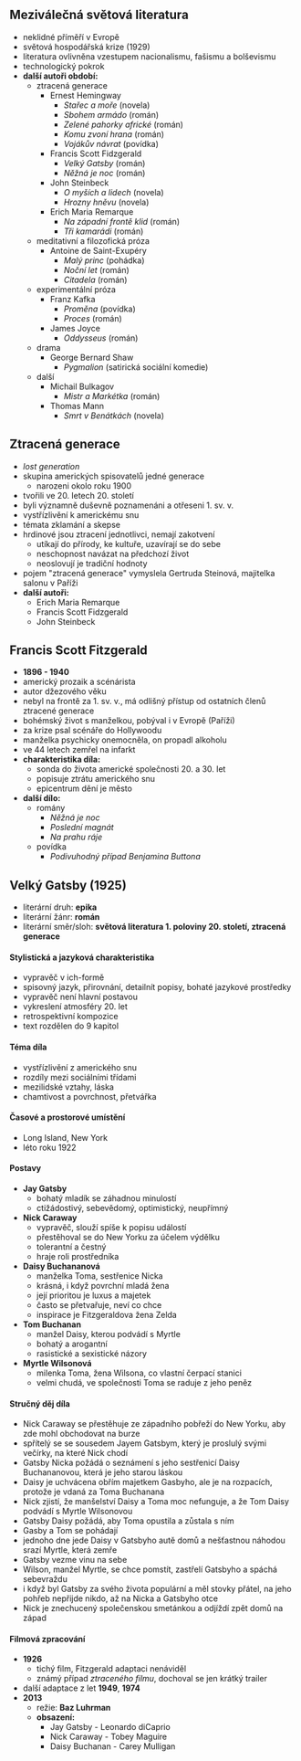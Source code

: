 ##   Meziválečná světová literatura

- neklidné příměří v Evropě
- světová hospodářská krize (1929)
- literatura ovlivněna vzestupem nacionalismu, fašismu a bolševismu
- technologický pokrok
- **další autoři období:**
    - ztracená generace
        - Ernest Hemingway
            - _Stařec a moře_ (novela)
            - _Sbohem armádo_ (román)
            - _Zelené pahorky africké_ (román)
            - _Komu zvoní hrana_ (román)
            - _Vojákův návrat_ (povídka)
        - Francis Scott Fidzgerald
            - _Velký Gatsby_ (román)
            - _Něžná je noc_ (román)
        - John Steinbeck
            - _O myších a lidech_ (novela)
            - _Hrozny hněvu_ (novela)
        - Erich Maria Remarque
            - _Na západní frontě klid_ (román)
            - _Tři kamarádi_ (román)
    - meditativní a filozofická próza
        - Antoine de Saint-Exupéry
            - _Malý princ_ (pohádka)
            - _Noční let_ (román)
            - _Citadela_ (román)
    - experimentální próza
        - Franz Kafka
            - _Proměna_ (povídka)
            - _Proces_ (román)
        - James Joyce
            - _Oddysseus_ (román)
    - drama
        - George Bernard Shaw
            - _Pygmalion_ (satirická sociální komedie)
    - další
        - Michail Bulkagov
            - _Mistr a Markétka_ (román)
        - Thomas Mann
            - _Smrt v Benátkách_ (novela)

## Ztracená generace

- _lost generation_
- skupina amerických spisovatelů jedné generace
    - narozeni okolo roku 1900
- tvořili ve 20. letech 20. století
- byli významně duševně poznamenáni a otřeseni 1. sv. v.
- vystřízlivění k americkému snu
- témata zklamání a skepse
- hrdinové jsou ztracení jednotlivci, nemají zakotvení
    - utíkají do přírody, ke kultuře, uzavírají se do sebe
    - neschopnost navázat na předchozí život
    - neoslovují je tradiční hodnoty
- pojem "ztracená generace" vymyslela Gertruda Steinová, majitelka salonu v Paříži
- **další autoři:**
    - Erich Maria Remarque
    - Francis Scott Fidzgerald
    - John Steinbeck

## Francis Scott Fitzgerald
- **1896 - 1940**
- americký prozaik a scénárista
- autor džezového věku
- nebyl na frontě za 1. sv. v., má odlišný přístup od ostatních členů ztracené generace
- bohémský život s manželkou, pobýval i v Evropě (Paříži)
- za krize psal scénáře do Hollywoodu
- manželka psychicky onemocněla, on propadl alkoholu
- ve 44 letech zemřel na infarkt
- **charakteristika díla:**
	- sonda do života americké společnosti 20. a 30. let
	- popisuje ztrátu amerického snu
	- epicentrum dění je město
- **další dílo:**
	- romány
		- *Něžná je noc*
		- *Poslední magnát*
		- *Na prahu ráje*
	- povídka
		- *Podivuhodný případ Benjamina Buttona*

## Velký Gatsby (1925)
- literární druh: **epika**
- literární žánr: **román**
- literární směr/sloh: **světová literatura 1. poloviny 20. století, ztracená generace**

#### Stylistická a jazyková charakteristika
- vypravěč v ich-formě
- spisovný jazyk, přirovnání, detailnít popisy, bohaté jazykové prostředky
- vypravěč není hlavní postavou
- vykreslení atmosféry 20. let
- retrospektivní kompozice
- text rozdělen do 9 kapitol

#### Téma díla
- vystřízlivění z amerického snu
- rozdíly mezi sociálními třídami
- mezilidské vztahy, láska
- chamtivost a povrchnost, přetvářka

#### Časové a prostorové umístění
- Long Island, New York
- léto roku 1922

#### Postavy
- **Jay Gatsby**
	- bohatý mladík se záhadnou minulostí
	- ctižádostivý, sebevědomý, optimistický, neupřímný
- **Nick Caraway**
	- vypravěč, slouží spíše k popisu událostí
	- přestěhoval se do New Yorku za účelem výdělku
	- tolerantní a čestný
	- hraje roli prostředníka
- **Daisy Buchananová**
	- manželka Toma, sestřenice Nicka
	- krásná, i když povrchní mladá žena
	- její prioritou je luxus a majetek
	- často se přetvařuje, neví co chce
	- inspirace je Fitzgeraldova žena Zelda
- **Tom Buchanan**
	- manžel Daisy, kterou podvádí s Myrtle
	- bohatý a arogantní
	- rasistické a sexistické názory
- **Myrtle Wilsonová**
	- milenka Toma, žena Wilsona, co vlastní čerpací stanici
	- velmi chudá, ve společnosti Toma se raduje z jeho peněz

#### Stručný děj díla
- Nick Caraway se přestěhuje ze západního pobřeží do New Yorku, aby zde mohl obchodovat na burze
- spřítelý se se sousedem Jayem Gatsbym, který je proslulý svými večírky, na které Nick chodí
- Gatsby Nicka požádá o seznámení s jeho sestřenicí Daisy Buchananovou, která je jeho starou láskou
- Daisy je uchvácena obřím majetkem Gasbyho, ale je na rozpacích, protože je vdaná za Toma Buchanana
- Nick zjistí, že manšelství Daisy a Toma moc nefunguje, a že Tom Daisy podvádí s Myrtle Wilsonovou
- Gatsby Daisy požádá, aby Toma opustila a zůstala s ním
- Gasby a Tom se pohádají
- jednoho dne jede Daisy v Gatsbyho autě domů a nešťastnou náhodou srazí Myrtle, která zemře
- Gatsby vezme vinu na sebe
- Wilson, manžel Myrtle, se chce pomstít, zastřelí Gatsbyho a spáchá sebevraždu
- i když byl Gatsby za svého života populární a měl stovky přátel, na jeho pohřeb nepřijde nikdo, až na Nicka a Gatsbyho otce
- Nick je znechucený společenskou smetánkou a odjíždí zpět domů na západ

#### Filmová zpracování
- **1926**
	- tichý film, Fitzgerald adaptaci nenáviděl
	- známý případ *ztraceného filmu*, dochoval se jen krátký trailer
- další adaptace z let **1949**, **1974**
- **2013**
	- režie: **Baz Luhrman**
	- **obsazení:**
		- Jay Gatsby - Leonardo diCaprio
		- Nick Caraway - Tobey Maguire
		- Daisy Buchanan - Carey Mulligan